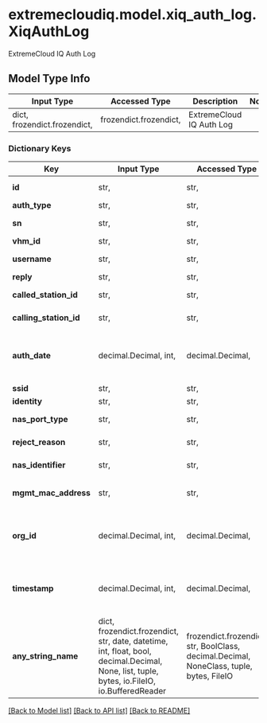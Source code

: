 # extremecloudiq.model.xiq_auth_log.XiqAuthLog

ExtremeCloud IQ Auth Log

## Model Type Info
Input Type | Accessed Type | Description | Notes
------------ | ------------- | ------------- | -------------
dict, frozendict.frozendict,  | frozendict.frozendict,  | ExtremeCloud IQ Auth Log | 

### Dictionary Keys
Key | Input Type | Accessed Type | Description | Notes
------------ | ------------- | ------------- | ------------- | -------------
**id** | str,  | str,  | The auth log id | 
**auth_type** | str,  | str,  | The auth type | [optional] 
**sn** | str,  | str,  | The serial number | [optional] 
**vhm_id** | str,  | str,  | The vhm id | [optional] 
**username** | str,  | str,  | The username | [optional] 
**reply** | str,  | str,  | The reply | [optional] 
**called_station_id** | str,  | str,  | The called station id | [optional] 
**calling_station_id** | str,  | str,  | The calling station id | [optional] 
**auth_date** | decimal.Decimal, int,  | decimal.Decimal,  | The authentication date | [optional] value must be a 64 bit integer
**ssid** | str,  | str,  | The ssid | [optional] 
**identity** | str,  | str,  | The identity | [optional] 
**nas_port_type** | str,  | str,  | The nas port type | [optional] 
**reject_reason** | str,  | str,  | The reject reason | [optional] 
**nas_identifier** | str,  | str,  | The nas identifier | [optional] 
**mgmt_mac_address** | str,  | str,  | The management mac address | [optional] 
**org_id** | decimal.Decimal, int,  | decimal.Decimal,  | The org id | [optional] value must be a 64 bit integer
**timestamp** | decimal.Decimal, int,  | decimal.Decimal,  | The audit log timestamp | [optional] value must be a 64 bit integer
**any_string_name** | dict, frozendict.frozendict, str, date, datetime, int, float, bool, decimal.Decimal, None, list, tuple, bytes, io.FileIO, io.BufferedReader | frozendict.frozendict, str, BoolClass, decimal.Decimal, NoneClass, tuple, bytes, FileIO | any string name can be used but the value must be the correct type | [optional]

[[Back to Model list]](../../README.md#documentation-for-models) [[Back to API list]](../../README.md#documentation-for-api-endpoints) [[Back to README]](../../README.md)

